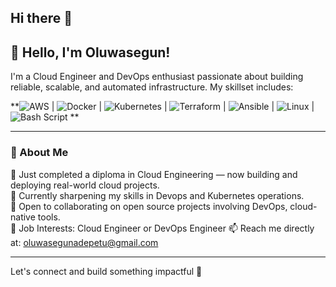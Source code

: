 ## Hi there 👋



## 👋 Hello, I'm Oluwasegun!

I'm a Cloud Engineer and DevOps enthusiast passionate about building reliable, scalable, and automated infrastructure. My skillset includes:

**![AWS](https://img.shields.io/badge/AWS-%23FF9900.svg?style=for-the-badge&logo=amazon-aws&logoColor=white) | ![Docker](https://img.shields.io/badge/docker-%230db7ed.svg?style=for-the-badge&logo=docker&logoColor=white) | ![Kubernetes](https://img.shields.io/badge/kubernetes-%23326ce5.svg?style=for-the-badge&logo=kubernetes&logoColor=white) | ![Terraform](https://img.shields.io/badge/terraform-%235835CC.svg?style=for-the-badge&logo=terraform&logoColor=white) | ![Ansible](https://img.shields.io/badge/ansible-%231A1918.svg?style=for-the-badge&logo=ansible&logoColor=white) | ![Linux](https://img.shields.io/badge/Linux-FCC624?style=for-the-badge&logo=linux&logoColor=black) | ![Bash Script](https://img.shields.io/badge/bash_script-%23121011.svg?style=for-the-badge&logo=gnu-bash&logoColor=white) **

---

### 🚀 About Me
🔭 Just completed a diploma in Cloud Engineering — now building and deploying real-world cloud projects.  
🌱 Currently sharpening my skills in Devops and Kubernetes operations.  
👯 Open to collaborating on open source projects involving DevOps, cloud-native tools.  
💼 Job Interests: Cloud Engineer or DevOps Engineer 
📫 Reach me directly at: oluwasegunadepetu@gmail.com  

---

Let's connect and build something impactful 🚀
